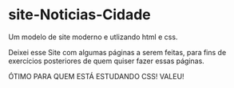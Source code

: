 # site-Noticias-Cidade
 Um modelo de site moderno e utlizando html e css.

 Deixei esse Site com algumas páginas a serem feitas, para fins de exercícios posteriores de quem quiser fazer essas páginas. 

 ÓTIMO PARA QUEM ESTÁ ESTUDANDO CSS! VALEU! 


